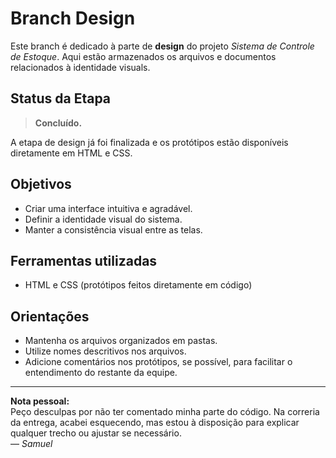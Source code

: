 
# **Branch Design**

Este branch é dedicado à parte de **design** do projeto *Sistema de Controle de Estoque*. Aqui estão armazenados os arquivos e documentos relacionados à identidade visuals.

## **Status da Etapa**
> **Concluído.**

A etapa de design já foi finalizada e os protótipos estão disponíveis diretamente em HTML e CSS.

## **Objetivos**
- Criar uma interface intuitiva e agradável.
- Definir a identidade visual do sistema.
- Manter a consistência visual entre as telas.

## **Ferramentas utilizadas**
- HTML e CSS (protótipos feitos diretamente em código)

## **Orientações**
- Mantenha os arquivos organizados em pastas.
- Utilize nomes descritivos nos arquivos.
- Adicione comentários nos protótipos, se possível, para facilitar o entendimento do restante da equipe.

---

**Nota pessoal:**  
Peço desculpas por não ter comentado minha parte do código. Na correria da entrega, acabei esquecendo, mas estou à disposição para explicar qualquer trecho ou ajustar se necessário.  
— *Samuel*
